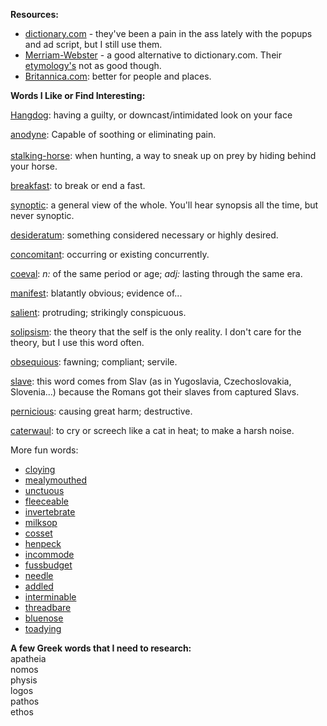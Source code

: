 <p>
        <b>Resources:</b>
        <br />
      </p>
      <ul>
        <li>
          <a href="http://www.dictionary.com/">dictionary.com</a> - they've been a pain in the ass lately with the popups and ad script, but I still use them.
  </li>
        <li>
          <a href="http://www.m-w.com/home.htm">Merriam-Webster</a> - a good alternative to dictionary.com. Their <a href="http://dictionary.com/search?q=etymology">etymology's</a> not as good though.
  </li>
        <li>
          <a href="http://www.britannica.com/">Britannica.com</a>: better for people and places.
</li>
      </ul>
      <p>
        <b>Words I Like or Find Interesting:</b>
      </p>
<p><a href="http://www.answers.com/hangdog">Hangdog</a>: having a guilty, or downcast/intimidated look on your face</p>
      <p>
        <a href="http://www.answers.com/anodyne&r=67">anodyne</a>:  Capable of soothing or eliminating pain.<br /><br /><a href="http://www.dictionary.com/search?q=stalking-horse">stalking-horse</a>: when hunting, a way to sneak up on prey by hiding behind your horse.
</p>
      <p>
        <a href="http://www.dictionary.com/search?q=breakfast">breakfast</a>: to break or end a fast.
</p>
      <p>
        <a href="http://www.dictionary.com/search?q=synoptic">synoptic</a>: a general view of the whole. You'll hear synopsis all the time, but never synoptic.
</p>
      <p>
        <a href="http://www.dictionary.com/search?q=desideratum">desideratum</a>: something considered necessary or highly desired.
</p>
      <p>
        <a href="http://www.dictionary.com/search?q=concomitant">concomitant</a>: occurring or existing concurrently.
</p>
      <p>
        <a href="http://www.dictionary.com/search?q=coeval">coeval</a>: <i>n:</i> of the same period or age; <i>adj:</i> lasting through the same era.
</p>
      <p>
        <a href="http://www.dictionary.com/search?q=manifest">manifest</a>: blatantly obvious; evidence of...
</p>
      <p>
        <a href="http://www.dictionary.com/search?q=salient">salient</a>: protruding; strikingly conspicuous.
</p>
      <p>
        <a href="http://www.dictionary.com/search?q=solipsism">solipsism</a>: the theory that the self is the only reality. I don't care for the theory, but I use this word often.
</p>
      <p>
        <a href="http://www.dictionary.com/search?q=obsequious">obsequious</a>: fawning; compliant; servile.
</p>
      <p>
        <a href="http://www.dictionary.com/search?q=slave">slave</a>:
this word comes from Slav (as in Yugoslavia, Czechoslovakia,
Slovenia...) because the Romans got their slaves from captured Slavs.
</p>
      <p>
        <a href="http://www.dictionary.com/search?q=pernicious">pernicious</a>: causing great harm; destructive.
</p>
      <p>
        <a href="http://www.dictionary.com/search?q=caterwaul">caterwaul</a>: to cry or screech like a cat in heat; to make a harsh noise.</p>
      <p>More fun words:<br /></p>
      <ul>
        <li>
          <a href="http://dictionary.reference.com/search?q=cloying">cloying</a>
        </li>
        <li>
          <a href="http://dictionary.reference.com/search?q=mealy-mouthed">mealymouthed</a>
        </li>
        <li>
          <a href="http://dictionary.reference.com/search?q=unctuous">unctuous</a>
        </li>
        <li>
          <a href="http://dictionary.reference.com/search?q=fleeceable">fleeceable</a>
        </li>
        <li>
          <a href="http://dictionary.reference.com/search?q=invertebrate">invertebrate</a>
        </li>
        <li>
          <a href="http://dictionary.reference.com/search?q=milksop">milksop</a>
        </li>
        <li>
          <a href="http://dictionary.reference.com/search?q=cosset">cosset</a>
        </li>
        <li>
          <a href="http://dictionary.reference.com/search?q=henpeck">henpeck</a>
        </li>
        <li>
          <a href="http://dictionary.reference.com/search?q=incommode">incommode</a>
        </li>
        <li>
          <a href="http://dictionary.reference.com/search?q=fussbudget">fussbudget</a>
        </li>
        <li>
          <a href="http://dictionary.reference.com/search?q=needle">needle</a>
        </li>
        <li>
          <a href="http://dictionary.reference.com/search?q=addled">addled</a>
        </li>
        <li>
          <a href="http://dictionary.reference.com/search?q=interminable">interminable</a>
        </li>
        <li>
          <a href="http://dictionary.reference.com/search?q=threadbare">threadbare</a>
        </li>
        <li>
          <a href="http://dictionary.reference.com/search?q=bluenose">bluenose</a>
        </li>
        <li>
          <a href="http://dictionary.reference.com/search?q=toadying">toadying</a>
        </li>
      </ul>
      <p>
        <b>A few Greek words that I need to research:</b>
        <br />
apatheia<br />
nomos<br />
physis<br />
logos<br />
pathos<br />
ethos<br /></p>
      <p>
        <br />
      </p>